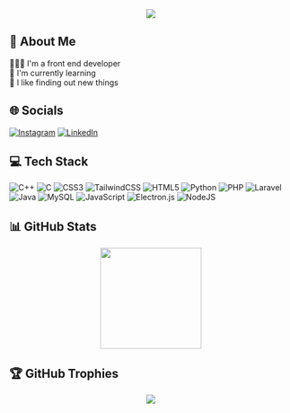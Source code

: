 <div align="center">
    <img src="https://media1.tenor.com/m/LSDeBe2JAfoAAAAd/cat-coding.gif" />
</div>

## 💫 About Me
👨🏻‍💻 I'm a front end developer<br>
🌱 I'm currently learning<br>
🔭 I like finding out new things

## 🌐 Socials
[![Instagram](https://img.shields.io/badge/Instagram-%23E4405F.svg?logo=Instagram&logoColor=white)](https://instagram.com/fal.hnf) [![LinkedIn](https://img.shields.io/badge/LinkedIn-%230077B5.svg?logo=linkedin&logoColor=white)](https://www.linkedin.com/in/naufal-hanif-4a17a3315) 

## 💻 Tech Stack
![C++](https://img.shields.io/badge/c++-%2300599C.svg?style=for-the-badge&logo=c%2B%2B&logoColor=white) ![C](https://img.shields.io/badge/c-%2300599C.svg?style=for-the-badge&logo=c&logoColor=white) ![CSS3](https://img.shields.io/badge/css3-%231572B6.svg?style=for-the-badge&logo=css3&logoColor=white) ![TailwindCSS](https://img.shields.io/badge/tailwindcss-%2338B2AC.svg?style=for-the-badge&logo=tailwind-css&logoColor=white) ![HTML5](https://img.shields.io/badge/html5-%23E34F26.svg?style=for-the-badge&logo=html5&logoColor=white) ![Python](https://img.shields.io/badge/python-3670A0?style=for-the-badge&logo=python&logoColor=ffdd54) ![PHP](https://img.shields.io/badge/php-%23777BB4.svg?style=for-the-badge&logo=php&logoColor=white) ![Laravel](https://img.shields.io/badge/laravel-%23FF2D20.svg?style=for-the-badge&logo=laravel&logoColor=white) ![Java](https://img.shields.io/badge/java-%23ED8B00.svg?style=for-the-badge&logo=openjdk&logoColor=white) ![MySQL](https://img.shields.io/badge/mysql-4479A1.svg?style=for-the-badge&logo=mysql&logoColor=white) ![JavaScript](https://img.shields.io/badge/javascript-%23323330.svg?style=for-the-badge&logo=javascript&logoColor=%23F7DF1E) ![Electron.js](https://img.shields.io/badge/Electron-191970?style=for-the-badge&logo=Electron&logoColor=white) ![NodeJS](https://img.shields.io/badge/node.js-6DA55F?style=for-the-badge&logo=node.js&logoColor=white)

## 📊 GitHub Stats
<div align="center">
    <!-- <img height="180" src="https://streak-stats.demolab.com/?user=naufalhanif25&theme=default&hide_border=false&card_height=180" /> -->
    <img height="180" src="https://github-readme-stats.vercel.app/api/top-langs/?username=naufalhanif25&theme=default&hide_border=false&include_all_commits=true&count_private=false&layout=compact&langs_count=10&size_weight=0.5&count_weight=0.5&card_width=350" />
</div>

## 🏆 GitHub Trophies
<div align="center">
    <img src="https://github-profile-trophy.vercel.app/?username=naufalhanif25&theme=default&no-frame=false&no-bg=false&margin-w=4&row=1&column=4" />
</div>
